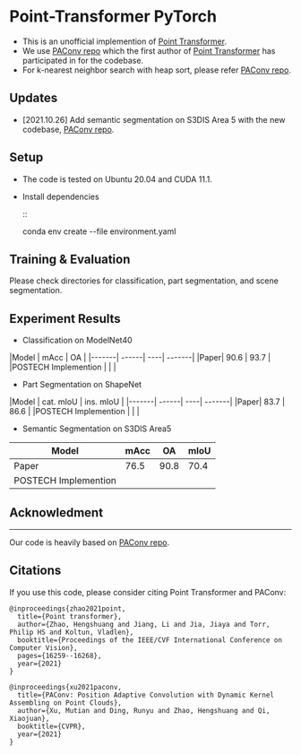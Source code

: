 # Point-Transformer PyTorch

* This is an unofficial implemention of [Point Transformer](https://arxiv.org/abs/2012.09164).
* We use [PAConv repo](https://github.com/CVMI-Lab/PAConv) which the first author of [Point Transformer](https://arxiv.org/abs/2012.09164) has participated in for the codebase.
* For k-nearest neighbor search with heap sort, please refer [PAConv repo](https://github.com/CVMI-Lab/PAConv).


## Updates

* [2021.10.26] Add semantic segmentation on S3DIS Area 5 with the new codebase, [PAConv repo](https://github.com/CVMI-Lab/PAConv).


## Setup

* The code is tested on Ubuntu 20.04 and CUDA 11.1.
* Install dependencies

  ::

    conda env create --file environment.yaml


## Training & Evaluation

Please check directories for classification, part segmentation, and scene segmentation.


## Experiment Results

- Classification on ModelNet40

|Model | mAcc | OA |
|-------| ------| ----| -------|
|Paper| 90.6 | 93.7 |
|POSTECH Implemention |  |  |

- Part Segmentation on ShapeNet

|Model | cat. mIoU | ins. mIoU |
|-------| ------| ----| -------|
|Paper| 83.7 | 86.6 |
|POSTECH Implemention |  |  |


- Semantic Segmentation on S3DIS Area5

|Model | mAcc | OA | mIoU |
|-------| ------| ----| -------|
|Paper| 76.5 | 90.8 | 70.4 |
|POSTECH Implemention |  |  |  |


## Acknowledment
-----
Our code is heavily based on [PAConv repo](https://github.com/CVMI-Lab/PAConv).


## Citations

If you use this code, please consider citing Point Transformer and PAConv:
```
@inproceedings{zhao2021point,
  title={Point transformer},
  author={Zhao, Hengshuang and Jiang, Li and Jia, Jiaya and Torr, Philip HS and Koltun, Vladlen},
  booktitle={Proceedings of the IEEE/CVF International Conference on Computer Vision},
  pages={16259--16268},
  year={2021}
}
```
```
@inproceedings{xu2021paconv,
  title={PAConv: Position Adaptive Convolution with Dynamic Kernel Assembling on Point Clouds},
  author={Xu, Mutian and Ding, Runyu and Zhao, Hengshuang and Qi, Xiaojuan},
  booktitle={CVPR},
  year={2021}
}
```